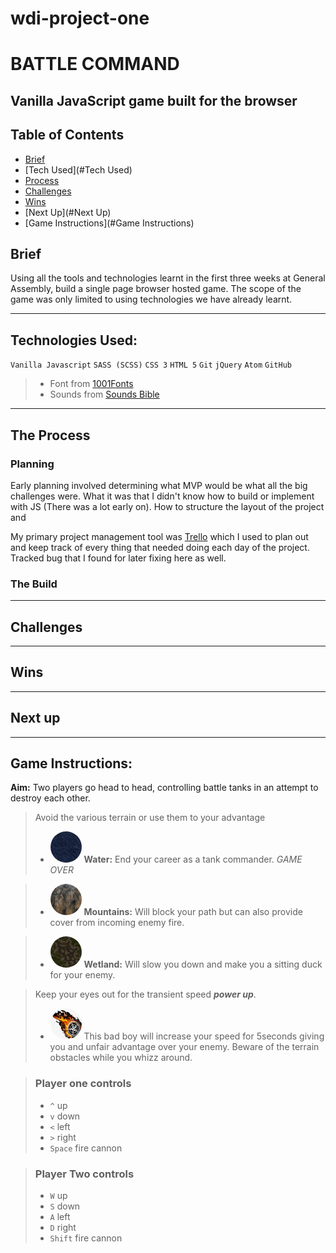 # wdi-project-one

# **BATTLE COMMAND**
## Vanilla JavaScript game built for the browser

## Table of Contents
* [Brief](#Brief)
* [Tech Used](#Tech Used)
* [Process](#Process)
* [Challenges](#Challenges)
* [Wins](#Wins)
* [Next Up](#Next Up)
* [Game Instructions](#Game Instructions)

## <a></a>Brief

Using all the tools and technologies learnt in the first three weeks at General Assembly, build a single page browser hosted game. The scope of the game was only limited to using technologies we have already learnt.

<hr>

## Technologies Used:

`Vanilla Javascript`
`SASS (SCSS)`
`CSS 3`
`HTML 5`
`Git`
`jQuery`
`Atom`
`GitHub`
> - Font from [1001Fonts](https://www.1001fonts.com/)
> - Sounds from [Sounds Bible](http://soundbible.com/)

<hr>

## The Process
### Planning
Early planning involved determining what MVP would be what all the big challenges were. What it was that I didn't know how to build or implement with JS (There was a lot early on). How to structure the layout of the project and

My primary project management tool was  [Trello](https://trello.com/b/cXEbOHhc) which I used to plan out and keep track of every thing that needed doing each day of the project. Tracked bug that I found for later fixing here as well.

### The Build

<hr>

## Challenges

<hr>

## Wins

<hr>

## Next up

<hr>



## Game Instructions:

**Aim:** Two players go head to head, controlling battle tanks in an attempt to destroy each other.

> Avoid the various terrain or use them to your advantage
> - <img src="styles/images/terrain-water-3.jpg" width="50" height="50" style = "border-radius: 100%;">  **Water:** End your career as a tank commander. *GAME OVER*

> - <img src="styles/images/terrain-mountain.jpg" width="50" height="50" style = "border-radius: 100%;"> **Mountains:** Will block your path but can also provide cover from incoming enemy fire.

> - <img src="styles/images/terrain-wetland.jpg" width="50" height="50" style = "border-radius: 100%;"> **Wetland:** Will slow you down and make you a sitting duck for your enemy.



> Keep your eyes out for the transient speed ***power up***.
> - <img src="styles/images/powerup-speed-burning-tyre.jpg" width="50" height="50" style = "border-radius: 100%;"> This bad boy will increase your speed for 5seconds giving you and unfair advantage over your enemy. Beware of the terrain obstacles while you whizz around.

> ### Player one controls
> - `^`       up
> - `v`       down
> - `<`       left
> - `>`       right
> - `Space`   fire cannon


> ### Player Two controls
> - `W`       up
> - `S`       down
> - `A`       left
> - `D`       right
> - `Shift`   fire cannon
